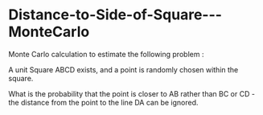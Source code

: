 # Distance-to-Side-of-Square---MonteCarlo
Monte Carlo calculation to estimate the following problem :

A unit Square ABCD exists, and a point is randomly chosen within the square.

What is the probability that the point is closer to AB rather than BC or CD - the distance from the point to the line DA 
can be ignored.
